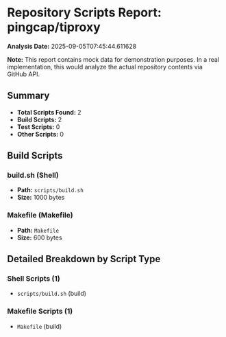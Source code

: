 # Repository Scripts Report: pingcap/tiproxy

**Analysis Date:** 2025-09-05T07:45:44.611628

**Note:** This report contains mock data for demonstration purposes. In a real implementation, this would analyze the actual repository contents via GitHub API.

## Summary
- **Total Scripts Found:** 2
- **Build Scripts:** 2
- **Test Scripts:** 0
- **Other Scripts:** 0

## Build Scripts

### build.sh (Shell)
- **Path:** `scripts/build.sh`
- **Size:** 1000 bytes

### Makefile (Makefile)
- **Path:** `Makefile`
- **Size:** 600 bytes

## Detailed Breakdown by Script Type

### Shell Scripts (1)

- `scripts/build.sh` (build)

### Makefile Scripts (1)

- `Makefile` (build)

